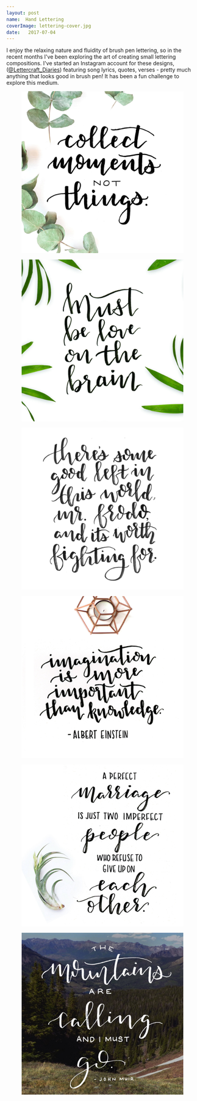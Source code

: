 ```yaml
---
layout: post
name:  Hand Lettering
coverImage: lettering-cover.jpg
date:   2017-07-04
---
```


I enjoy the relaxing nature and fluidity of brush pen lettering, so in the recent months I've been exploring the art of creating small lettering compositions. I've started an Instagram account for these designs, (<a href="https://www.instagram.com/lettercraft_diaries" target="_blank">@Lettercraft_Diaries</a>) featuring song lyrics, quotes, verses - pretty much anything that looks good in brush pen! It has been a fun challenge to explore this medium.

<figure>
    <img src="../img/lettering-1.jpg" alt="lettering" />
</figure>
<figure>
    <img src="../img/lettering-2.jpg" alt="lettering" />
</figure>
<figure>
    <img src="../img/lettering-3.jpg" alt="lettering" />
</figure>
<figure>
    <img src="../img/lettering-4.jpg" alt="lettering" />
</figure>
<figure>
    <img src="../img/lettering-5.jpg" alt="lettering" />
</figure>
<figure>
    <img src="../img/lettering-6.jpg" alt="lettering" />
</figure>
